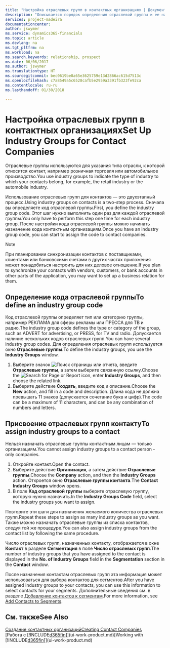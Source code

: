 ```yaml
---
title: "Настройка отраслевых групп в контактных организациях | Документы Майкрософт"
description: "Описывается порядок определения отраслевой группы и ее назначения контактной организации, например в сфере розничной торговли или автомобильной промышленности."
services: project-madeira
documentationcenter: 
author: jswymer
ms.service: dynamics365-financials
ms.topic: article
ms.devlang: na
ms.tgt_pltfrm: na
ms.workload: na
ms.search.keywords: relationship, prospect
ms.date: 06/06/2017
ms.author: jswymer
ms.translationtype: HT
ms.sourcegitcommit: bec0619be0a65e3625759e13d2866ac615d7513c
ms.openlocfilehash: c7a8549a5c6528cafb5e2959a3391fb323fe92ca
ms.contentlocale: ru-ru
ms.lasthandoff: 01/30/2018

---
```

# <a name="set-up-industry-groups-for-contact-companies"></a><span data-ttu-id="d9d7f-103">Настройка отраслевых групп в контактных организациях</span><span class="sxs-lookup"><span data-stu-id="d9d7f-103">Set Up Industry Groups for Contact Companies</span></span>
<span data-ttu-id="d9d7f-104">Отраслевые группы используются для указания типа отрасли, к которой относится контакт, например розничная торговля или автомобильное производство.</span><span class="sxs-lookup"><span data-stu-id="d9d7f-104">You use industry groups to indicate the type of industry to which your contacts belong, for example, the retail industry or the automobile industry.</span></span>

<span data-ttu-id="d9d7f-105">Использование отраслевых групп для контактов — это двухэтапный процесс.</span><span class="sxs-lookup"><span data-stu-id="d9d7f-105">Using industry groups on contacts is a two-step process.</span></span> <span data-ttu-id="d9d7f-106">Сначала вы определяете код отраслевой группы.</span><span class="sxs-lookup"><span data-stu-id="d9d7f-106">First, you define the industry group code.</span></span> <span data-ttu-id="d9d7f-107">Этот шаг нужно выполнить один раз для каждой отраслевой группы.</span><span class="sxs-lookup"><span data-stu-id="d9d7f-107">You only have to perform this step one time for each industry group.</span></span> <span data-ttu-id="d9d7f-108">После настройки кода отраслевой группы можно начинать назначение кода контактным организациям.</span><span class="sxs-lookup"><span data-stu-id="d9d7f-108">Once you have an industry group code, you can start to assign the code to contact companies.</span></span>

> [!NOTE]  
>   <span data-ttu-id="d9d7f-109">При планировании синхронизации контактов с поставщиками, клиентами или банковскими счетами в других частях приложения может понадобиться настроить для них деловое отношение.</span><span class="sxs-lookup"><span data-stu-id="d9d7f-109">If you plan to synchronize your contacts with vendors, customers, or bank accounts in other parts of the application, you may want to set up a business relation for them.</span></span>

## <a name="to-define-an-industry-group-code"></a><span data-ttu-id="d9d7f-110">Определение кода отраслевой группы</span><span class="sxs-lookup"><span data-stu-id="d9d7f-110">To define an industry group code</span></span>
<span data-ttu-id="d9d7f-111">Код отраслевой группы определяет тип или категорию группы, например РЕКЛАМА для сферы рекламы или ПРЕССА для ТВ и радио.</span><span class="sxs-lookup"><span data-stu-id="d9d7f-111">The industry group code defines the type or category of the group, such as ADVERT for advertising, or PRESS, for TV and radio.</span></span> <span data-ttu-id="d9d7f-112">Допускается наличие нескольких кодов отраслевых групп.</span><span class="sxs-lookup"><span data-stu-id="d9d7f-112">You can have several industry group codes.</span></span> <span data-ttu-id="d9d7f-113">Для определения отраслевых групп используется окно **Отраслевые группы**.</span><span class="sxs-lookup"><span data-stu-id="d9d7f-113">To define the industry groups, you use the **Industry Groups** window.</span></span>

1. <span data-ttu-id="d9d7f-114">Выберите значок ![Поиск страницы или отчета](media/ui-search/search_small.png "Значок поиска страницы или отчета"), введите **Отраслевые группы**, а затем выберите связанную ссылку.</span><span class="sxs-lookup"><span data-stu-id="d9d7f-114">Choose the ![Search for Page or Report](media/ui-search/search_small.png "Search for Page or Report icon") icon, enter **Industry Groups**, and then choose the related link.</span></span>
2. <span data-ttu-id="d9d7f-115">Выберите действие **Создать**, введите код и описание.</span><span class="sxs-lookup"><span data-stu-id="d9d7f-115">Choose the **New** action, and fill in a code and description.</span></span> <span data-ttu-id="d9d7f-116">Длина кода не должна превышать 11 знаков (допускается сочетание букв и цифр).</span><span class="sxs-lookup"><span data-stu-id="d9d7f-116">The code can be a maximum of 11 characters, and can be any combination of numbers and letters.</span></span>

## <a name="AssignIndustryGroupContact"></a> <span data-ttu-id="d9d7f-117">Присвоение отраслевых групп контакту</span><span class="sxs-lookup"><span data-stu-id="d9d7f-117">To assign industry groups to a contact</span></span>
<span data-ttu-id="d9d7f-118">Нельзя назначать отраслевые группы контактным лицам — только организациям.</span><span class="sxs-lookup"><span data-stu-id="d9d7f-118">You cannot assign industry groups to a contact person - only companies.</span></span>

1. <span data-ttu-id="d9d7f-119">Откройте контакт.</span><span class="sxs-lookup"><span data-stu-id="d9d7f-119">Open the contact.</span></span>
2. <span data-ttu-id="d9d7f-120">Выберите действие **Организация**, а затем действие **Отраслевые группы**.</span><span class="sxs-lookup"><span data-stu-id="d9d7f-120">Choose the **Company** action, and then the **Industry Groups** action.</span></span> <span data-ttu-id="d9d7f-121">Откроется окно **Отраслевые группы контакта**.</span><span class="sxs-lookup"><span data-stu-id="d9d7f-121">The **Contact Industry Groups** window opens.</span></span>
3. <span data-ttu-id="d9d7f-122">В поле **Код отраслевой группы** выберите отраслевую группу, которую нужно назначить.</span><span class="sxs-lookup"><span data-stu-id="d9d7f-122">In the **Industry Groups Code** field, select the industry groups you want to assign.</span></span>

<span data-ttu-id="d9d7f-123">Повторите эти шаги для назначения желаемого количества отраслевых групп.</span><span class="sxs-lookup"><span data-stu-id="d9d7f-123">Repeat these steps to assign as many industry groups as you want.</span></span> <span data-ttu-id="d9d7f-124">Также можно назначать отраслевые группы из списка контактов, следуя той же процедуре.</span><span class="sxs-lookup"><span data-stu-id="d9d7f-124">You can also assign industry groups from the contact list by following the same procedure.</span></span>

<span data-ttu-id="d9d7f-125">Число отраслевых групп, назначенных контакту, отображается в окне **Контакт** в разделе **Сегментация** в поле **Число отраслевых групп**.</span><span class="sxs-lookup"><span data-stu-id="d9d7f-125">The number of industry groups that you have assigned to the contact is displayed in the **No. of Industry Groups** field in the **Segmentation** section in the **Contact** window.</span></span>

<span data-ttu-id="d9d7f-126">После назначения контактам отраслевых групп эта информация может использоваться для выбора контактов для сегментов.</span><span class="sxs-lookup"><span data-stu-id="d9d7f-126">After you have assigned industry groups to your contacts, you can use this information to select contacts for your segments.</span></span> <span data-ttu-id="d9d7f-127">Дополнительные сведения см. в разделе [Добавление контактов к сегментам](marketing-add-contact-segment.md).</span><span class="sxs-lookup"><span data-stu-id="d9d7f-127">For more information, see [Add Contacts to Segments](marketing-add-contact-segment.md).</span></span>

## <a name="see-also"></a><span data-ttu-id="d9d7f-128">См. также</span><span class="sxs-lookup"><span data-stu-id="d9d7f-128">See Also</span></span>
[<span data-ttu-id="d9d7f-129">Создание контактных организаций</span><span class="sxs-lookup"><span data-stu-id="d9d7f-129">Creating Contact Companies</span></span>](marketing-create-contact-companies.md)  
<span data-ttu-id="d9d7f-130">[Работа с [!INCLUDE[d365fin](includes/d365fin_md.md)]](ui-work-product.md)</span><span class="sxs-lookup"><span data-stu-id="d9d7f-130">[Working with [!INCLUDE[d365fin](includes/d365fin_md.md)]](ui-work-product.md)</span></span>

